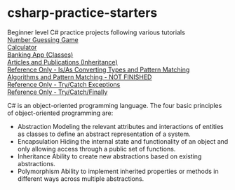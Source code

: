 # csharp-practice-starters
Beginner level C# practice projects following various tutorials<br/>
[Number Guessing Game](https://www.youtube.com/watch?v=IhqdPDPV_g8&ab_channel=FrancescoMagliocco)<br/>
[Calculator](https://learn.microsoft.com/en-us/visualstudio/get-started/csharp/tutorial-console?view=vs-2022)<br/>
[Banking App (Classes)](https://learn.microsoft.com/en-us/dotnet/csharp/fundamentals/tutorials/classes)<br/>
[Articles and Publications (Inheritance)](https://learn.microsoft.com/en-us/dotnet/csharp/fundamentals/tutorials/inheritance)<br/>
[Reference Only - Is/As Converting Types and Pattern Matching](https://learn.microsoft.com/en-us/dotnet/csharp/fundamentals/tutorials/safely-cast-using-pattern-matching-is-and-as-operators)<br/>
[Algorithms and Pattern Matching - NOT FINISHED](https://learn.microsoft.com/en-us/dotnet/csharp/fundamentals/tutorials/pattern-matching)<br/>
[Reference Only - Try/Catch Exceptions](https://learn.microsoft.com/en-us/dotnet/csharp/fundamentals/exceptions/how-to-handle-an-exception-using-try-catch)<br/>
[Reference Only - Try/Catch/Finally](https://learn.microsoft.com/en-us/dotnet/csharp/fundamentals/exceptions/how-to-execute-cleanup-code-using-finally)

C# is an object-oriented programming language. The four basic principles of object-oriented programming are: <br/>
*   Abstraction Modeling the relevant attributes and interactions of entities as classes to define an abstract representation of a system.
*   Encapsulation Hiding the internal state and functionality of an object and only allowing access through a public set of functions.
*   Inheritance Ability to create new abstractions based on existing abstractions.
*   Polymorphism Ability to implement inherited properties or methods in different ways across multiple abstractions.